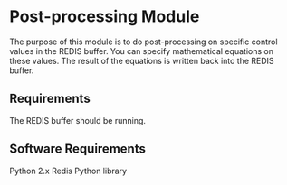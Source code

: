 # Post-processing Module

The purpose of this module is to do post-processing on specific control values in the REDIS buffer. You can specify mathematical equations on these values. The result of the equations is written back into the REDIS buffer.

## Requirements

The REDIS buffer should be running.

## Software Requirements

Python 2.x
Redis Python library
